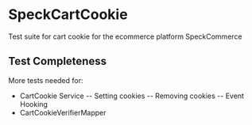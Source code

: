 SpeckCartCookie
===============

Test suite for cart cookie for the ecommerce platform SpeckCommerce

Test Completeness
-----------------

More tests needed for:
- CartCookie Service
-- Setting cookies
-- Removing cookies
-- Event Hooking
- CartCookieVerifierMapper
